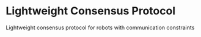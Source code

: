 # Lightweight Consensus Protocol
Lightweight consensus protocol for robots with communication constraints
